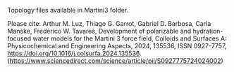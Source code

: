 Topology files available in Martini3 folder.

Please cite: Arthur M. Luz, Thiago G. Garrot, Gabriel D. Barbosa, Carla Manske, Frederico W. Tavares,
Development of polarizable and hydration-focused water models for the Martini 3 force field,
Colloids and Surfaces A: Physicochemical and Engineering Aspects,
2024,
135536,
ISSN 0927-7757,
https://doi.org/10.1016/j.colsurfa.2024.135536.
(https://www.sciencedirect.com/science/article/pii/S0927775724024002)

